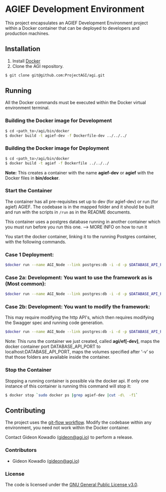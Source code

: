 # AGIEF Development Environment
This project encapsulates an AGIEF Development Environment project within a Docker container that can be deployed to developers and production machines. 

## Installation

1. Install [Docker](https://docker.com/)
2. Clone the AGI repository.
```sh
$ git clone git@github.com:ProjectAGI/agi.git
```

## Running
All the Docker commands must be executed within the Docker virtual environment terminal.

### Building the Docker image for Development
```sh
$ cd <path_to>/agi/bin/docker
$ docker build -t agief-dev -f Dockerfile-dev ../../../
```

### Building the Docker image for Deployment
```sh
$ cd <path_to>/agi/bin/docker
$ docker build -t agief -f Dockerfile ../../../
```

**Note:** This creates a container with the name **agief-dev** or **agief** with the Docker files in **bin/docker**.

### Start the Container
The container has all pre-requisites set up to dev (for agief-dev) or run (for agief) AGIEF. 
The codebase is in the mapped folder and it should be built and run with the scripts in ```/run``` as in the README documents.

This container uses a postgres database running in another container which you must run before you run this one. 
--> MORE INFO on how to run it

You start the docker container, linking it to the running Postgres container, with the following commands.

### Case 1 Deployment: 
```sh
$docker run --name AGI_Node --link postgres:db -i -d -p $DATABASE_API_PORT:$DATABASE_API_PORT -v $AGI_HOME:/root/dev/agi agief
```

### Case 2a: Development: You want to use the framework as is (Most common):
```sh
$docker run --name AGI_Node --link postgres:db -i -d -p $DATABASE_API_PORT:$DATABASE_API_PORT -v $AGI_HOME:/root/dev/agi -v agief-dev
```

### Case 2b: Development: You want to modify the framework:
This may require modifying the http API's, which then requires modifying the Swagger spec and running code generation.
```sh
$docker run --name AGI_Node --link postgres:db -i -d -p $DATABASE_API_PORT:$DATABASE_API_PORT -v $AGI_HOME:/root/dev/agi -v $SWAGGER_HOME:/root/dev/swagger-codegen agief-dev
```

Note: This runs the container we just created, called **agi/ef[-dev]**, maps the docker container port DATABASE_API_PORT to localhost:DATABASE_API_PORT, maps the volumes specified after ‘-v’ so that those folders are available inside the container.

### Stop the Container
Stopping a running container is possible via the docker api. If only one instance of this container is running this command will stop it:
```sh
$ docker stop `sudo docker ps |grep agief-dev |cut -d\  -f1`
```

## Contributing
The project uses the [git-flow workflow](https://www.atlassian.com/git/tutorials/comparing-workflows/gitflow-workflow). Modify the codebase within any environment, you need not work within the Docker container.

Contact Gideon Kowadlo (gideon@agi.io) to perform a release.

### Contributors
* Gideon Kowadlo (gideon@agi.io) 

### License
The code is licensed under the [GNU General Public License v3.0](LICENSE).
